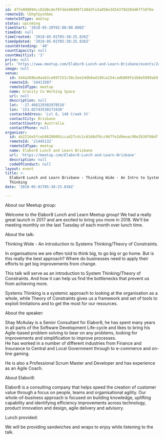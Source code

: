 ```yaml
---
id: 47fe989894cc82d8cdef0fdda98d98f148ddfa3a858e3454379d29dd6ff18f0e
remoteId: lbhgfpyxhbmc
remoteIdType: meetup
status: upcoming
timeStart: '2018-05-29T02:00:00.000Z'
timeEnd: null
timeCreated: '2018-05-01T05:38:25.836Z'
timeUpdated: '2018-05-01T05:38:25.836Z'
countAttending: '40'
countCapacity: null
countWaitlist: '3'
price: null
url: 'https://www.meetup.com/Elabor8-Lunch-and-Learn-Brisbane/events/242570380/'
image: null
venue:
  id: 444a368ba0aab3ce897251c58c3ee24db0ad1d9ca154cadb089fe1b8e5999ab9
  remoteId: '24413507'
  remoteIdType: meetup
  name: Gravity Co Working Space
  url: null
  description: null
  lat: '-27.466129302978516'
  lon: '153.02743530273438'
  contactAddress: 'Lvl 6, 140 Creek St'
  contactCity: Brisbane
  contactCountry: Australia
  contactPhone: null
organizer:
  id: ab2216e5fceb98280091ccad27cdc1c63d6df6cc967fe2d9eeac90e2b30f86df
  remoteId: '21445132'
  remoteIdType: meetup
  name: Elabor8 Lunch and Learn Brisbane
  url: 'https://meetup.com/Elabor8-Lunch-and-Learn-Brisbane'
  description: null
  codeOfConduct: null
layout: event
title: >-
  Elabor8 Lunch and Learn Brisbane - Thinking Wide - An Intro to Systems
  Thinking
date: '2018-05-01T05:38:25.836Z'

---
```

<p>About our Meetup group:</p> <p>Welcome to the Elabor8 Lunch and Learn Meetup group! We had a really great launch in 2017 and are excited to bring you more in 2018. We'll be meeting monthly on the last Tuesday of each month over lunch time.</p> <p>About the talk:</p> <p>Thinking Wide - An introduction to Systems Thinking/Theory of Constraints.</p> <p>In organisations we are often told to think big, to go big or go home. But is this really the best approach? Where do businesses need to apply their efforts to get big improvements from change.</p> <p>This talk will serve as an introduction to System Thinking/Theory of Constraints. And how it can help us find the bottlenecks that prevent us from achieving more.</p> <p>Systems Thinking is a systemic approach to looking at the organisation as a whole, while Theory of Constraints gives us a framework and set of tools to exploit limitations and to get the most for our resources.</p> <p>About the speaker:</p> <p>Shay McAulay is a Senior Consultant for Elabor8, he has spent many years in all parts of the Software Development Life-cycle and likes to bring his Agile-based problem solving to bear on any problems, looking for improvements and simplification to improve processes.<br/>He has worked in a number of different industries from Finance and Insurance to Central and Local Government through to e-commerce and on-line gaming.</p> <p>He is also a Professional Scrum Master and Developer and has experience as an Agile Coach.</p> <p>About Elabor8:</p> <p>Elabor8 is a consulting company that helps speed the creation of customer value through a focus on people, teams and organisational agility. Our whole-of-business approach is focused on building knowledge, uplifting capability and identifying efficiency improvements across technology, product innovation and design, agile delivery and advisory.</p> <p>Lunch provided:</p> <p>We will be providing sandwiches and wraps to enjoy while listening to the talk.</p>
